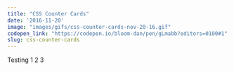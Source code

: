 ```yaml
---
title: "CSS Counter Cards"
date: '2016-11-20'
image: "images/gifs/css-counter-cards-nov-20-16.gif"
codepen_link: "https://codepen.io/bloom-dan/pen/gLmabb?editors=0100#1"
slug: css-counter-cards
---
```


Testing 1 2 3
